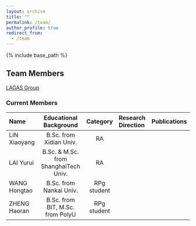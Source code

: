 ```yaml
---
layout: archive
title: ""
permalink: /team/
author_profile: true
redirect_from:
  - /team
---
```


{% include base_path %}

## Team Members

[LAGAS Group](https://github.com/HKBU-LAGAS)

### Current Members

| Name         | Educational Background       |  Category    |   Research Direction  |   Publications  |
|:--------------|:-------------------------------:|:--------------:|:-----------------------|:-----------------------|
| LIN Xiaoyang | B.Sc. from Xidian Univ.| RA |       |                       |
| LAI Yurui | B.Sc. & M.Sc. from ShanghaiTech Univ.| RA |       |                       |
| WANG Hongtao | B.Sc. from Nankai Univ.| RPg student |       |                       |
| ZHENG Haoran | B.Sc. from BIT, M.Sc. from PolyU| RPg student |       |                       |

<!-- | JIANG Runhao | B.Sc. ZJNU| RPg student |       |                       | -->
